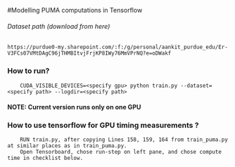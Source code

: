 #Modelling PUMA computations in Tensorflow

###### Dataset path (download from here)
```
https://purdue0-my.sharepoint.com/:f:/g/personal/aankit_purdue_edu/Er-V3FCs07VMtDAgC96jTHMBItvjFrjKP8IWy76MmVPrNQ?e=oDWakf
```

### How to run?
```
    CUDA_VISIBLE_DEVICES=<specify gpu> python train.py --dataset=<specify path> --logdir=<specify path>
```

#### **NOTE: Current version runs only on one GPU**


### How to use tensorflow for GPU timing measurements ?
```
    RUN train.py, after copying Lines 158, 159, 164 from train_puma.py at similar places as in train_puma.py.
    Open Tensorboard, chose run-step on left pane, and chose compute time in checklist below.
```

